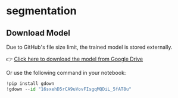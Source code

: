 # segmentation
## Download Model

Due to GitHub's file size limit, the trained model is stored externally.

👉 [Click here to download the model from Google Drive](https://drive.google.com/file/d/16sxehD5rCA9uVovFIsgqMQDiL_5fAT8u/view?usp=drive_link)

Or use the following command in your notebook:

```python
!pip install gdown
!gdown --id "16sxehD5rCA9uVovFIsgqMQDiL_5fAT8u"
